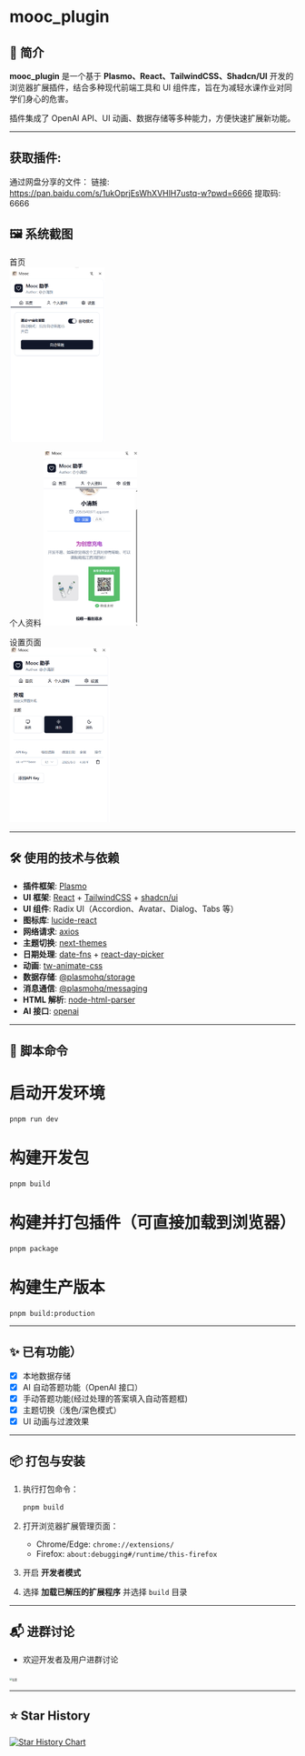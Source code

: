 
# mooc_plugin

## 📖 简介
**mooc_plugin** 是一个基于 **Plasmo、React、TailwindCSS、Shadcn/UI** 开发的浏览器扩展插件，结合多种现代前端工具和 UI 组件库，旨在为减轻水课作业对同学们身心的危害。

插件集成了 OpenAI API、UI 动画、数据存储等多种能力，方便快速扩展新功能。

---

## 获取插件:

通过网盘分享的文件：
链接: https://pan.baidu.com/s/1ukOprjEsWhXVHlH7ustq-w?pwd=6666 提取码: 6666 

## 🖼 系统截图

首页  
<img src="./assets/home.png" alt="首页" style="zoom:30%;" />

个人资料 
<img src="./assets/profile.png" alt="课程页面" style="zoom:30%;" />

设置页面  
<img src="./assets/settings.png" alt="设置" style="zoom:30%;" />

---

## 🛠 使用的技术与依赖
- **插件框架**: [Plasmo](https://docs.plasmo.com/)  
- **UI 框架**: [React](https://react.dev/) + [TailwindCSS](https://tailwindcss.com/docs/installation) + [shadcn/ui](https://ui.shadcn.com/)  
- **UI 组件**: Radix UI（Accordion、Avatar、Dialog、Tabs 等）  
- **图标库**: [lucide-react](https://lucide.dev/icons/)  
- **网络请求**: [axios](https://axios-http.com/)  
- **主题切换**: [next-themes](https://github.com/pacocoursey/next-themes)  
- **日期处理**: [date-fns](https://date-fns.org/) + [react-day-picker](https://react-day-picker.js.org/)  
- **动画**: [tw-animate-css](https://www.npmjs.com/package/tw-animate-css)  
- **数据存储**: [@plasmohq/storage](https://docs.plasmo.com/advanced/storage)  
- **消息通信**: [@plasmohq/messaging](https://docs.plasmo.com/advanced/messaging)  
- **HTML 解析**: [node-html-parser](https://github.com/taoqf/node-html-parser)  
- **AI 接口**: [openai](https://www.npmjs.com/package/openai)  

---

## 🚀 脚本命令
# 启动开发环境
```
pnpm run dev
```



# 构建开发包
```
pnpm build
```



# 构建并打包插件（可直接加载到浏览器）
```
pnpm package
```



# 构建生产版本
```
pnpm build:production
```



---

## ✨ 已有功能）

* [x] 本地数据存储
* [x] AI 自动答题功能（OpenAI 接口）
* [x] 手动答题功能(经过处理的答案填入自动答题框)
* [x] 主题切换（浅色/深色模式）
* [x] UI 动画与过渡效果

---

## 📦 打包与安装

1. 执行打包命令：

   ```bash
   pnpm build

2. 打开浏览器扩展管理页面：

   * Chrome/Edge: `chrome://extensions/`
   * Firefox: `about:debugging#/runtime/this-firefox`
3. 开启 **开发者模式**
4. 选择 **加载已解压的扩展程序** 并选择 `build` 目录

---

## 📬 进群讨论

* 欢迎开发者及用户进群讨论
<img src="./assets/qun.jpg" alt="设置" style="zoom:30%;" />

---

## ⭐ Star History

[![Star History Chart](https://api.star-history.com/svg?repos=hishack/-mooc_plugin\&type=Date)](https://star-history.com/#hishack/-mooc_plugin&Date)

